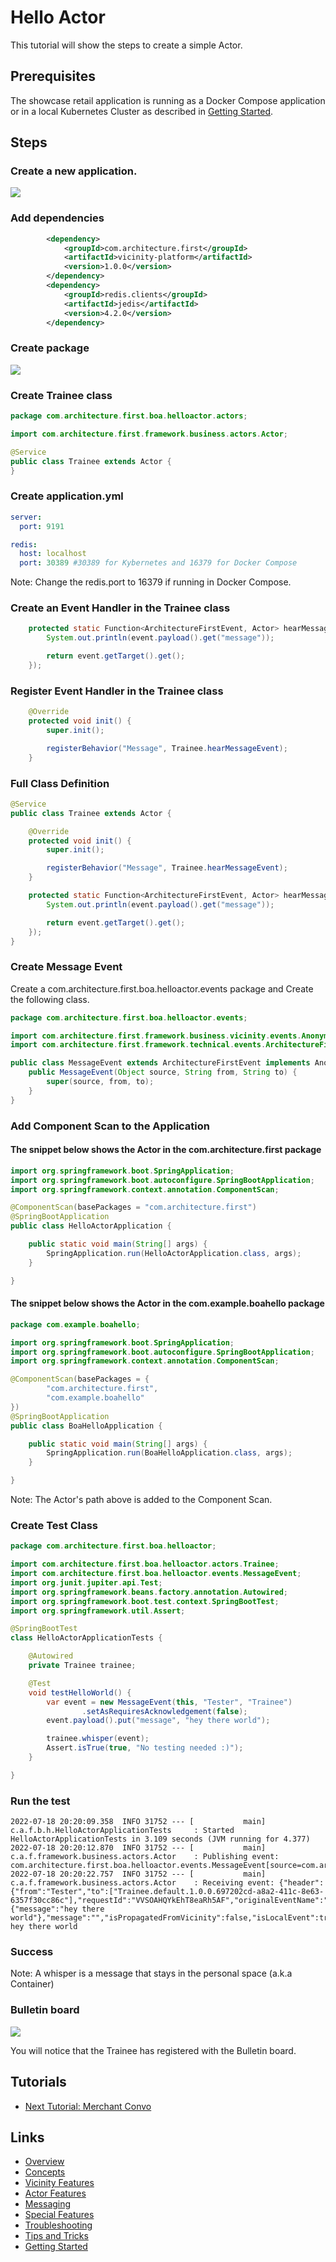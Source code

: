 # Hello Actor

This tutorial will show the steps to create a simple Actor.

## Prerequisites

The showcase retail application is running as a Docker Compose application or in a local Kubernetes Cluster as described in [Getting Started](../../README.md).

## Steps

### Create a new application.

![](images/Tutorials/Hello-Actor/Tutorials-Hello-Actor-New-Project.png)

### Add dependencies

```xml
		<dependency>
			<groupId>com.architecture.first</groupId>
			<artifactId>vicinity-platform</artifactId>
			<version>1.0.0</version>
		</dependency>
		<dependency>
			<groupId>redis.clients</groupId>
			<artifactId>jedis</artifactId>
			<version>4.2.0</version>
		</dependency>
```

### Create package

![](images/Tutorials/Hello-Actor/Tutorials-Hello-Actor-Create-Actor-Pkg.png)

### Create Trainee class

```java
package com.architecture.first.boa.helloactor.actors;

import com.architecture.first.framework.business.actors.Actor;

@Service
public class Trainee extends Actor {
}
```

### Create application.yml
```yaml
server:
  port: 9191

redis:
  host: localhost
  port: 30389 #30389 for Kybernetes and 16379 for Docker Compose
```

Note: Change the redis.port to 16379 if running in Docker Compose.

### Create an Event Handler in the Trainee class

```java
    protected static Function<ArchitectureFirstEvent, Actor> hearMessageEvent = (event -> {
        System.out.println(event.payload().get("message"));

        return event.getTarget().get();
    });
```

### Register Event Handler in the Trainee class

```java
    @Override
    protected void init() {
        super.init();

        registerBehavior("Message", Trainee.hearMessageEvent);
    }
```

### Full Class Definition

```java
@Service
public class Trainee extends Actor {

    @Override
    protected void init() {
        super.init();

        registerBehavior("Message", Trainee.hearMessageEvent);
    }

    protected static Function<ArchitectureFirstEvent, Actor> hearMessageEvent = (event -> {
        System.out.println(event.payload().get("message"));

        return event.getTarget().get();
    });
}
```

### Create Message Event

Create a com.architecture.first.boa.helloactor.events package and Create the following class.

```java
package com.architecture.first.boa.helloactor.events;

import com.architecture.first.framework.business.vicinity.events.AnonymousOkEvent;
import com.architecture.first.framework.technical.events.ArchitectureFirstEvent;

public class MessageEvent extends ArchitectureFirstEvent implements AnonymousOkEvent {
    public MessageEvent(Object source, String from, String to) {
        super(source, from, to);
    }
}
```

### Add Component Scan to the Application

#### The snippet below shows the Actor in the com.architecture.first package
```java
import org.springframework.boot.SpringApplication;
import org.springframework.boot.autoconfigure.SpringBootApplication;
import org.springframework.context.annotation.ComponentScan;

@ComponentScan(basePackages = "com.architecture.first")
@SpringBootApplication
public class HelloActorApplication {

	public static void main(String[] args) {
		SpringApplication.run(HelloActorApplication.class, args);
	}

}
```

#### The snippet below shows the Actor in the com.example.boahello package
```java
package com.example.boahello;

import org.springframework.boot.SpringApplication;
import org.springframework.boot.autoconfigure.SpringBootApplication;
import org.springframework.context.annotation.ComponentScan;

@ComponentScan(basePackages = {
        "com.architecture.first",
        "com.example.boahello"
})
@SpringBootApplication
public class BoaHelloApplication {

    public static void main(String[] args) {
        SpringApplication.run(BoaHelloApplication.class, args);
    }

}
```
Note: The Actor's path above is added to the Component Scan.

### Create Test Class

```java
package com.architecture.first.boa.helloactor;

import com.architecture.first.boa.helloactor.actors.Trainee;
import com.architecture.first.boa.helloactor.events.MessageEvent;
import org.junit.jupiter.api.Test;
import org.springframework.beans.factory.annotation.Autowired;
import org.springframework.boot.test.context.SpringBootTest;
import org.springframework.util.Assert;

@SpringBootTest
class HelloActorApplicationTests {

	@Autowired
	private Trainee trainee;

	@Test
	void testHelloWorld() {
		var event = new MessageEvent(this, "Tester", "Trainee")
				.setAsRequiresAcknowledgement(false);
		event.payload().put("message", "hey there world");

		trainee.whisper(event);
		Assert.isTrue(true, "No testing needed :)");
	}

}
```

### Run the test

```shell
2022-07-18 20:20:09.358  INFO 31752 --- [           main] c.a.f.b.h.HelloActorApplicationTests     : Started HelloActorApplicationTests in 3.109 seconds (JVM running for 4.377)
2022-07-18 20:20:12.870  INFO 31752 --- [           main] c.a.f.framework.business.actors.Actor    : Publishing event: com.architecture.first.boa.helloactor.events.MessageEvent[source=com.architecture.first.boa.helloactor.HelloActorApplicationTests@31b6fb14]
2022-07-18 20:20:22.757  INFO 31752 --- [           main] c.a.f.framework.business.actors.Actor    : Receiving event: {"header":{"from":"Tester","to":["Trainee.default.1.0.0.697202cd-a8a2-411c-8e63-6357f30cc86c"],"requestId":"VVSOAHQYkEhT8eaRh5AF","originalEventName":"MessageEvent"},"payload":{"message":"hey there world"},"message":"","isPropagatedFromVicinity":false,"isLocalEvent":true,"isAnnouncement":false,"wasHandled":false,"awaitResponse":false,"awaitTimeoutSeconds":30,"isPipelineEvent":false,"hasErrors":false,"isReply":false,"requiresAcknowledgement":false,"isToDoTask":false,"toDoLink":"","processLaterIfNoActorFound":false,"originalActorName":"","tasklist":"","index":0,"timestamp":1658190012865}
hey there world
```

### Success

Note: A whisper is a message that stays in the personal space (a.k.a Container)

### Bulletin board

![](images/Tutorials/Hello-Actor/Tutorials-Hello-Actor-Bulletin-board.png)

You will notice that the Trainee has registered with the Bulletin board.

## Tutorials
- [Next Tutorial: Merchant Convo](Tutorials-Merchant-Convo.md)

## Links
- [Overview](Overview.md 'Overview')
- [Concepts](Concepts.md)
- [Vicinity Features](Vicinity-Features.md 'Vicinity Features')
- [Actor Features](Actor-Features.md)
- [Messaging](Messaging.md)
- [Special Features](Special-Features.md)
- [Troubleshooting](Troubleshooting.md)
- [Tips and Tricks](Tips-and-Tricks.md)
- [Getting Started](../../README.md)
